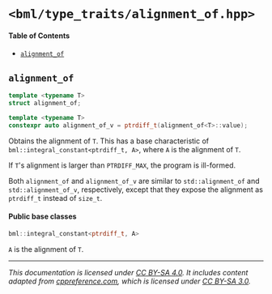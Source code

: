 # `<bml/type_traits/alignment_of.hpp>`
#### Table of Contents
- [`alignment_of`](#alignment_of)

## `alignment_of`
```c++
template <typename T>
struct alignment_of;

template <typename T>
constexpr auto alignment_of_v = ptrdiff_t(alignment_of<T>::value);
```
Obtains the alignment of `T`. This has a base characteristic of
`bml::integral_constant<ptrdiff_t, A>`, where `A` is the alignment of `T`.

If `T`'s alignment is larger than `PTRDIFF_MAX`, the program is ill-formed.

Both `alignment_of` and `alignment_of_v` are similar to `std::alignment_of` and
`std::alignment_of_v`, respectively, except that they expose the alignment as `ptrdiff_t` instead of
`size_t`.

#### Public base classes
```c++
bml::integral_constant<ptrdiff_t, A>
```
`A` is the alignment of `T`.

---
*This documentation is licensed under [CC BY-SA 4.0][1]. It includes content adapted from
[cppreference.com][2], which is licensed under [CC BY-SA 3.0][3].*

[1]: https://creativecommons.org/licenses/by-sa/4.0
[2]: https://en.cppreference.com
[3]: https://creativecommons.org/licenses/by-sa/3.0
